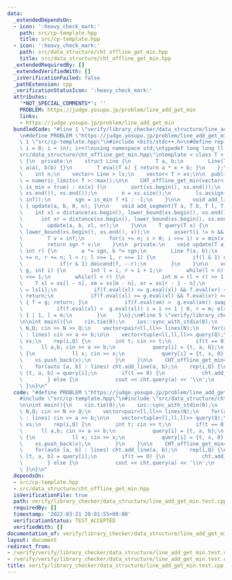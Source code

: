 ```yaml
---
data:
  _extendedDependsOn:
  - icon: ':heavy_check_mark:'
    path: src/cp-template.hpp
    title: src/cp-template.hpp
  - icon: ':heavy_check_mark:'
    path: src/data_structure/cht_offline_get_min.hpp
    title: src/data_structure/cht_offline_get_min.hpp
  _extendedRequiredBy: []
  _extendedVerifiedWith: []
  _isVerificationFailed: false
  _pathExtension: cpp
  _verificationStatusIcon: ':heavy_check_mark:'
  attributes:
    '*NOT_SPECIAL_COMMENTS*': ''
    PROBLEM: https://judge.yosupo.jp/problem/line_add_get_min
    links:
    - https://judge.yosupo.jp/problem/line_add_get_min
  bundledCode: "#line 1 \"verify/library_checker/data_structure/line_add_get_min.test.cpp\"\
    \n#define PROBLEM \"https://judge.yosupo.jp/problem/line_add_get_min\"\n\n#line\
    \ 1 \"src/cp-template.hpp\"\n#include <bits/stdc++.h>\n#define rep(i,n) for(int\
    \ i = 0; i < (n); i++)\nusing namespace std;\ntypedef long long ll;\n#line 1 \"\
    src/data_structure/cht_offline_get_min.hpp\"\ntemplate < class T > class CHT_offline_get_min\
    \ {\n  private:\n    struct Line {\n        T a, b;\n        Line(T a, T b) :\
    \ a(a), b(b) {}\n        T eval(T x) { return a * x + b; }\n    };\n\n    T sgn;\n\
    \    int n;\n    vector< Line > ls;\n    vector< T > xs;\n\n  public:\n    T inf\
    \ = numeric_limits< T >::max();\n\n    CHT_offline_get_min(vector< T > &x, bool\
    \ is_min = true) : xs(x) {\n        sort(xs.begin(), xs.end());\n        xs.erase(unique(xs.begin(),\
    \ xs.end()), xs.end());\n        n = xs.size();\n        ls.assign(n << 1, Line(0,\
    \ inf));\n        sgn = is_min ? +1 : -1;\n    }\n\n    void add_line(T a, T b)\
    \ { update(a, b, 0, n); }\n\n    void add_segment(T a, T b, T l, T r) {\n    \
    \    int xl = distance(xs.begin(), lower_bound(xs.begin(), xs.end(), l));\n  \
    \      int xr = distance(xs.begin(), lower_bound(xs.begin(), xs.end(), r));\n\
    \        update(a, b, xl, xr);\n    }\n\n    T query(T x) {\n        int i = distance(xs.begin(),\
    \ lower_bound(xs.begin(), xs.end(), x));\n        assert(i != n && x == xs[i]);\n\
    \        T v = inf;\n        for(i += n; i > 0; i >>= 1) v = min(v, ls[i].eval(x));\n\
    \        return sgn * v;\n    }\n\n  private:\n    void update(T a, T b, int l,\
    \ int r) {\n        a *= sgn, b *= sgn;\n        Line f(a, b);\n        for(l\
    \ += n, r += n; l < r; l >>= 1, r >>= 1) {\n            if(l & 1) descend(f, l++);\n\
    \            if(r & 1) descend(f, --r);\n        }\n    }\n\n    void descend(Line\
    \ g, int i) {\n        int l = i, r = i + 1;\n        while(l < n) l <<= 1, r\
    \ <<= 1;\n        while(l < r) {\n            int m = (l + r) >> 1;\n        \
    \    T xl = xs[l - n], xm = xs[m - n], xr = xs[r - 1 - n];\n            Line &f\
    \ = ls[i];\n            if(f.eval(xl) <= g.eval(xl) && f.eval(xr) <= g.eval(xr))\
    \ return;\n            if(f.eval(xl) >= g.eval(xl) && f.eval(xr) >= g.eval(xr))\
    \ { f = g; return; }\n            if(f.eval(xm) >  g.eval(xm)) swap(f, g);\n \
    \           if(f.eval(xl) >  g.eval(xl)) i = i << 1 | 0, r = m; else i = i <<\
    \ 1 | 1, l = m;\n        }\n    }\n};\n#line 5 \"verify/library_checker/data_structure/line_add_get_min.test.cpp\"\
    \n\nint main(){\n    cin.tie(0);\n    ios::sync_with_stdio(0);\n    \n    int\
    \ N,Q; cin >> N >> Q;\n    vector<pair<ll,ll>> lines(N);\n    for(auto &[a, b]\
    \ : lines) cin >> a >> b;\n\n    vector<tuple<ll,ll,ll>> query(Q);\n    vector<ll>\
    \ xs;\n    rep(i,Q) {\n        int t; cin >> t;\n        if(t == 0) {\n      \
    \      ll a,b; cin >> a >> b;\n            query[i] = {t, a, b};\n        } else\
    \ {\n            ll x; cin >> x;\n            query[i] = {t, x, 0};\n        \
    \    xs.push_back(x);\n        }\n    }\n\n    CHT_offline_get_min<ll> cht(xs);\n\
    \    for(auto [a, b] : lines) cht.add_line(a, b);\n    rep(i,Q) {\n        auto\
    \ [t, a, b] = query[i];\n        if(t == 0) {\n            cht.add_line(a, b);\n\
    \        } else {\n            cout << cht.query(a) << '\\n';\n        }\n   \
    \ }\n}\n"
  code: "#define PROBLEM \"https://judge.yosupo.jp/problem/line_add_get_min\"\n\n\
    #include \"src/cp-template.hpp\"\n#include \"src/data_structure/cht_offline_get_min.hpp\"\
    \n\nint main(){\n    cin.tie(0);\n    ios::sync_with_stdio(0);\n    \n    int\
    \ N,Q; cin >> N >> Q;\n    vector<pair<ll,ll>> lines(N);\n    for(auto &[a, b]\
    \ : lines) cin >> a >> b;\n\n    vector<tuple<ll,ll,ll>> query(Q);\n    vector<ll>\
    \ xs;\n    rep(i,Q) {\n        int t; cin >> t;\n        if(t == 0) {\n      \
    \      ll a,b; cin >> a >> b;\n            query[i] = {t, a, b};\n        } else\
    \ {\n            ll x; cin >> x;\n            query[i] = {t, x, 0};\n        \
    \    xs.push_back(x);\n        }\n    }\n\n    CHT_offline_get_min<ll> cht(xs);\n\
    \    for(auto [a, b] : lines) cht.add_line(a, b);\n    rep(i,Q) {\n        auto\
    \ [t, a, b] = query[i];\n        if(t == 0) {\n            cht.add_line(a, b);\n\
    \        } else {\n            cout << cht.query(a) << '\\n';\n        }\n   \
    \ }\n}\n"
  dependsOn:
  - src/cp-template.hpp
  - src/data_structure/cht_offline_get_min.hpp
  isVerificationFile: true
  path: verify/library_checker/data_structure/line_add_get_min.test.cpp
  requiredBy: []
  timestamp: '2022-03-21 20:01:55+09:00'
  verificationStatus: TEST_ACCEPTED
  verifiedWith: []
documentation_of: verify/library_checker/data_structure/line_add_get_min.test.cpp
layout: document
redirect_from:
- /verify/verify/library_checker/data_structure/line_add_get_min.test.cpp
- /verify/verify/library_checker/data_structure/line_add_get_min.test.cpp.html
title: verify/library_checker/data_structure/line_add_get_min.test.cpp
---
```

